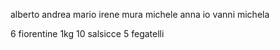 alberto
andrea
mario
irene
mura
michele
anna
io
vanni
michela

6 fiorentine 1kg
10 salsicce
5 fegatelli